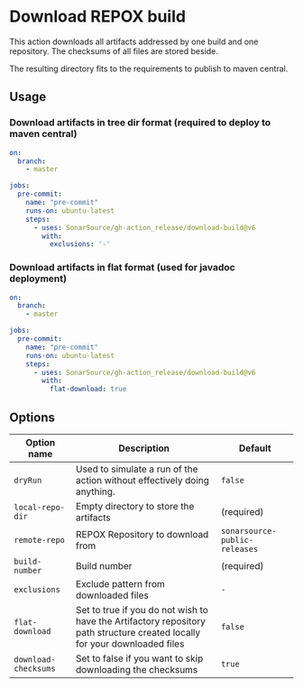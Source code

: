 # Download REPOX build

This action downloads all artifacts addressed by one build and one repository.
The checksums of all files are stored beside.

The resulting directory fits to the requirements to publish to maven central.

## Usage

### Download artifacts in tree dir format (required to deploy to maven central)

```yaml
on:
  branch:
    - master

jobs:
  pre-commit:
    name: "pre-commit"
    runs-on: ubuntu-latest
    steps:
      - uses: SonarSource/gh-action_release/download-build@v6
        with:
          exclusions: '-'
```

### Download artifacts in flat format (used for javadoc deployment)

```yaml
on:
  branch:
    - master

jobs:
  pre-commit:
    name: "pre-commit"
    runs-on: ubuntu-latest
    steps:
      - uses: SonarSource/gh-action_release/download-build@v6
        with:
          flat-download: true
```

## Options

| Option name          | Description                                                                                                                | Default                       |
|----------------------|----------------------------------------------------------------------------------------------------------------------------|-------------------------------|
| `dryRun`             | Used to simulate a run of the action without effectively doing anything.                                                   | `false`                       |
| `local-repo-dir`     | Empty directory to store the artifacts                                                                                     | (required)                    |
| `remote-repo`        | REPOX Repository to download from                                                                                          | `sonarsource-public-releases` |
| `build-number`       | Build number                                                                                                               | (required)                    |
| `exclusions`         | Exclude pattern from downloaded files                                                                                      | `-`                           |
| `flat-download`      | Set to true if you do not wish to have the Artifactory repository path structure created locally for your downloaded files | `false`                       |
| `download-checksums` | Set to false if you want to skip downloading the checksums                                                                 | `true`                        |
